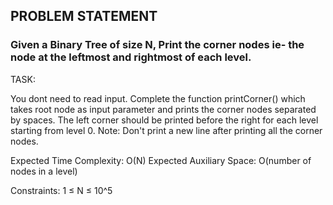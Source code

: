 ## PROBLEM STATEMENT
### Given a Binary Tree of size N, Print the corner nodes ie- the node at the leftmost and rightmost of each level.

TASK:

You dont need to read input. Complete the function printCorner() which takes root node as input parameter and prints the corner nodes separated by spaces. The left corner should be printed before the right for each level starting from level 0.
Note: Don't print a new line after printing all the corner nodes.

Expected Time Complexity: O(N)
Expected Auxiliary Space: O(number of nodes in a level)

Constraints:
1 ≤ N ≤ 10^5
